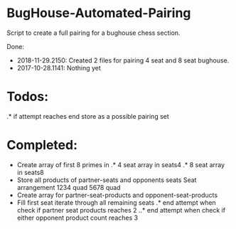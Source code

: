 # BugHouse-Automated-Pairing
Script to create a full pairing for a bughouse chess section.

Done:
* 2018-11-29.2150: Created 2 files for pairing 4 seat and 8 seat bughouse.
* 2017-10-28.1141: Nothing yet

# Todos:
.* if attempt reaches end store as a possible pairing set

# Completed:
* Create array of first 8 primes in
.* 4 seat array in seats4
.* 8 seat array in seats8
* Store all products of partner-seats and opponents seats  Seat arrangement 1234 quad 5678 quad
* Create array for partner-seat-products and opponent-seat-products
* Fill first seat iterate through all remaining seats
.* end attempt when check if partner seat products reaches 2
..* end attempt when check if either opponent product count reaches 3
